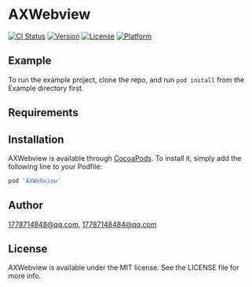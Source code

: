 # AXWebview

[![CI Status](http://img.shields.io/travis/1778714848@qq.com/AXWebview.svg?style=flat)](https://travis-ci.org/1778714848@qq.com/AXWebview)
[![Version](https://img.shields.io/cocoapods/v/AXWebview.svg?style=flat)](http://cocoapods.org/pods/AXWebview)
[![License](https://img.shields.io/cocoapods/l/AXWebview.svg?style=flat)](http://cocoapods.org/pods/AXWebview)
[![Platform](https://img.shields.io/cocoapods/p/AXWebview.svg?style=flat)](http://cocoapods.org/pods/AXWebview)

## Example

To run the example project, clone the repo, and run `pod install` from the Example directory first.

## Requirements

## Installation

AXWebview is available through [CocoaPods](http://cocoapods.org). To install
it, simply add the following line to your Podfile:

```ruby
pod 'AXWebview'
```

## Author

1778714848@qq.com, 17787148484@qq.com

## License

AXWebview is available under the MIT license. See the LICENSE file for more info.

